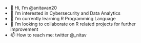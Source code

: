 - 👋 Hi, I’m @anitavan20
- 👀 I’m interested in Cybersecurity and Data Analytics
- 🌱 I’m currently learning R Programming Language
- 💞️ I’m looking to collaborate on R related projects for further improvement
- 📫 How to reach me: twitter @_nitav 

<!---
anitavan20/anitavan20 is a ✨ special ✨ repository because its `README.md` (this file) appears on your GitHub profile.
You can click the Preview link to take a look at your changes.
--->

